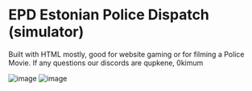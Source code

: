 # EPD Estonian Police Dispatch (simulator)
Built with HTML mostly, good for website gaming or for filming a Police Movie.
If any questions our discords are qupkene, 0kimum
 
![image](https://github.com/user-attachments/assets/22c517ab-0e46-49b3-af3f-73dc244aac2e)
![image](https://github.com/user-attachments/assets/81395dbe-4ff3-407a-bf04-2ad551f7b1bc)

